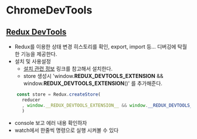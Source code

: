 # ChromeDevTools


## [Redux DevTools](https://github.com/reduxjs/redux-devtools)
- Redux를 이용한 상태 변경 히스토리를 확인, export, import 등... 디버깅에 탁월한 기능을 제공한다.
- 설치 및 사용설정
    - [설치 관련 정보](https://github.com/reduxjs/redux-devtools/tree/main/extension#installation) 링크를 참고해서 설치한다.
    - store 생성시 'window.__REDUX_DEVTOOLS_EXTENSION__ && window.__REDUX_DEVTOOLS_EXTENSION__()' 를 추가해준다.
```javascript
    const store = Redux.createStore(
      reducer
      , window.__REDUX_DEVTOOLS_EXTENSION__ && window.__REDUX_DEVTOOLS_EXTENSION__()  // Redex DevTools 사용을 위한 추가
      )
```

- console 보고 에러 내용 확인하자
- watch에서 한줄씩 명령으로 실행 시켜볼 수 있다
